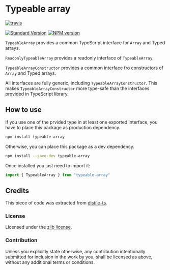 
# Typeable array

[![travis][travis-image]][travis-url]

[![Standard Version][sv-image]][sv-url]
[![NPM version][npm-image]][npm-url]

`TypeableArray` provides a common TypeScript interface for `Array` and
 Typed arrays.

`ReadonlyTypeableArray` provides a readonly interface of `TypeableArray`.

`TypeableArrayConstructor` provides a common interface fro constructors of
`Array` and Typed arrays.

All interfaces are fully generic, including `TypeableArrayConstructor`. This
 makes `TypeableArrayConstructor` more type-safe than the interfaces
 provided in TypeScript library.


## How to use

If you use one of the prvided type in at least one exported interface,
 you have to place this package as production dependency.

```bash
npm install typeable-array
```

Otherwise, you can place this package as a dev dependency.

```bash
npm install --save-dev typeable-array
```

Once installed you just need to import it:

```typescript
import { TypeableArray } from "typeable-array"
```


## Credits

This piece of code was extracted from [distile-ts][distile-ts].

### License

Licensed under the [zlib license](https://opensource.org/licenses/zlib).

### Contribution

Unless you explicitly state otherwise, any contribution intentionally submitted
 for inclusion in the work by you, shall be licensed as above, without any
 additional terms or conditions.


[travis-image]:
https://img.shields.io/travis/Conaclos/typeable-rray/master.svg
[travis-url]: https://travis-ci.org/Conaclos/typeable-array
[sv-image]:
https://img.shields.io/badge/release-standard%20version-brightgreen.svg?style=flat-square
[sv-url]:
https://github.com/conventional-changelog/standard-version
[npm-image]:
https://img.shields.io/npm/v/typeable-array.svg?style=flat-square
[npm-url]:
https://www.npmjs.com/package/typeable-array
[distile-ts]: https://github.com/Conaclos/distile-ts

